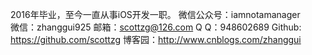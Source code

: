 
2016年毕业，至今一直从事iOS开发一职。
微信公众号：iamnotamanager  
微信：zhanggui925
邮箱：scottzg@126.com
Q Q：948602689
Github: https://github.com/scottzg
博客园：http://www.cnblogs.com/zhanggui